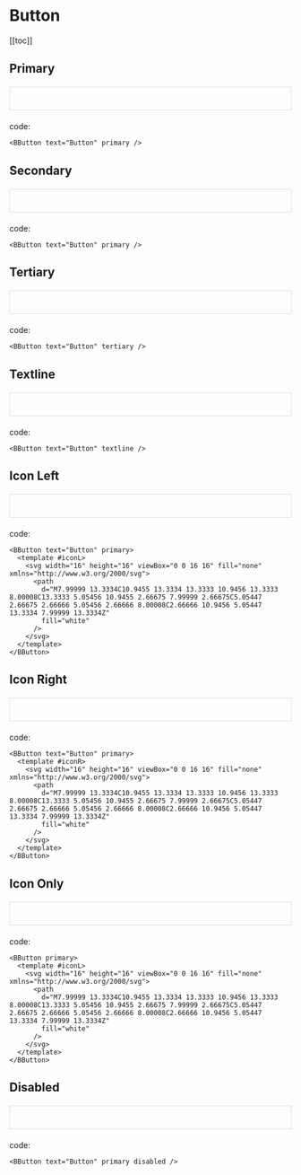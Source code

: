 <script setup>
import '../src/components/index.scss'
import BButton from '../src/components/button/BButton.vue'

</script>

# Button

[[toc]]

## Primary

<div class="card">
  <BButton text="Button" primary />
</div>

code:

```vue
<BButton text="Button" primary />
```

## Secondary

<div class="card">
  <BButton text="Button" />
</div>

code:

```vue
<BButton text="Button" primary />
```

## Tertiary

<div class="card">
  <BButton text="Button" tertiary />
</div>

code:

```vue
<BButton text="Button" tertiary />
```

## Textline

<div class="card">
  <BButton text="Button" textline />
</div>

code:

```vue
<BButton text="Button" textline />
```

## Icon Left

<div class="card">
  <BButton text="Button" primary>
    <template #iconL>
      <svg width="16" height="16" viewBox="0 0 16 16" fill="none" xmlns="http://www.w3.org/2000/svg">
        <path
          d="M7.99999 13.3334C10.9455 13.3334 13.3333 10.9456 13.3333 8.00008C13.3333 5.05456 10.9455 2.66675 7.99999 2.66675C5.05447 2.66675 2.66666 5.05456 2.66666 8.00008C2.66666 10.9456 5.05447 13.3334 7.99999 13.3334Z"
          fill="white"
        />
      </svg>
    </template>
  </BButton>
</div>

code:

```vue
<BButton text="Button" primary>
  <template #iconL>
    <svg width="16" height="16" viewBox="0 0 16 16" fill="none" xmlns="http://www.w3.org/2000/svg">
      <path
        d="M7.99999 13.3334C10.9455 13.3334 13.3333 10.9456 13.3333 8.00008C13.3333 5.05456 10.9455 2.66675 7.99999 2.66675C5.05447 2.66675 2.66666 5.05456 2.66666 8.00008C2.66666 10.9456 5.05447 13.3334 7.99999 13.3334Z"
        fill="white"
      />
    </svg>
  </template>
</BButton>
```

## Icon Right

<div class="card">
  <BButton text="Button" primary>
    <template #iconR>
      <svg width="16" height="16" viewBox="0 0 16 16" fill="none" xmlns="http://www.w3.org/2000/svg">
        <path
          d="M7.99999 13.3334C10.9455 13.3334 13.3333 10.9456 13.3333 8.00008C13.3333 5.05456 10.9455 2.66675 7.99999 2.66675C5.05447 2.66675 2.66666 5.05456 2.66666 8.00008C2.66666 10.9456 5.05447 13.3334 7.99999 13.3334Z"
          fill="white"
        />
      </svg>
    </template>
  </BButton>
</div>

code:

```vue
<BButton text="Button" primary>
  <template #iconR>
    <svg width="16" height="16" viewBox="0 0 16 16" fill="none" xmlns="http://www.w3.org/2000/svg">
      <path
        d="M7.99999 13.3334C10.9455 13.3334 13.3333 10.9456 13.3333 8.00008C13.3333 5.05456 10.9455 2.66675 7.99999 2.66675C5.05447 2.66675 2.66666 5.05456 2.66666 8.00008C2.66666 10.9456 5.05447 13.3334 7.99999 13.3334Z"
        fill="white"
      />
    </svg>
  </template>
</BButton>
```

## Icon Only

<div class="card">
  <BButton primary>
    <template #iconL>
      <svg width="16" height="16" viewBox="0 0 16 16" fill="none" xmlns="http://www.w3.org/2000/svg">
        <path
          d="M7.99999 13.3334C10.9455 13.3334 13.3333 10.9456 13.3333 8.00008C13.3333 5.05456 10.9455 2.66675 7.99999 2.66675C5.05447 2.66675 2.66666 5.05456 2.66666 8.00008C2.66666 10.9456 5.05447 13.3334 7.99999 13.3334Z"
          fill="white"
        />
      </svg>
    </template>
  </BButton>
</div>

code:

```vue
<BButton primary>
  <template #iconL>
    <svg width="16" height="16" viewBox="0 0 16 16" fill="none" xmlns="http://www.w3.org/2000/svg">
      <path
        d="M7.99999 13.3334C10.9455 13.3334 13.3333 10.9456 13.3333 8.00008C13.3333 5.05456 10.9455 2.66675 7.99999 2.66675C5.05447 2.66675 2.66666 5.05456 2.66666 8.00008C2.66666 10.9456 5.05447 13.3334 7.99999 13.3334Z"
        fill="white"
      />
    </svg>
  </template>
</BButton>
```

## Disabled

<div class="card">
  <BButton text="Button" primary disabled />
</div>

code:

```vue
<BButton text="Button" primary disabled />
```

<style>
  .card {
    margin: 20px 0;
    padding: 20px;
    border: 1px solid #ddd;
    borderadius: 5px;
    line-height: normal;
  }

  .card p {
    margin: 0
  }
  .card * {
    line-height: normal;
  }
</style>
